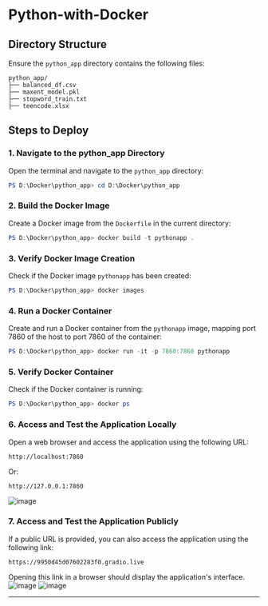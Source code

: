 # Python-with-Docker
## Directory Structure

Ensure the `python_app` directory contains the following files:
```
python_app/
├── balanced_df.csv 
├── maxent_model.pkl 
├── stopword_train.txt 
├── teencode.xlsx 
```

## Steps to Deploy

### 1. Navigate to the python_app Directory

Open the terminal and navigate to the `python_app` directory:
```powershell
PS D:\Docker\python_app> cd D:\Docker\python_app
```

### 2. Build the Docker Image

Create a Docker image from the `Dockerfile` in the current directory:
```powershell
PS D:\Docker\python_app> docker build -t pythonapp .
```

### 3. Verify Docker Image Creation

Check if the Docker image `pythonapp` has been created:
```powershell
PS D:\Docker\python_app> docker images
```

### 4. Run a Docker Container

Create and run a Docker container from the `pythonapp` image, mapping port 7860 of the host to port 7860 of the container:
```powershell
PS D:\Docker\python_app> docker run -it -p 7860:7860 pythonapp
```

### 5. Verify Docker Container

Check if the Docker container is running:
```powershell
PS D:\Docker\python_app> docker ps
```

### 6. Access and Test the Application Locally

Open a web browser and access the application using the following URL:
```
http://localhost:7860
```
Or:
```
http://127.0.0.1:7860
```
![image](https://github.com/user-attachments/assets/cba6bcf6-6101-426f-b976-db73ca1f7051)

### 7. Access and Test the Application Publicly

If a public URL is provided, you can also access the application using the following link:
```
https://9950d45d07602283f0.gradio.live
```
Opening this link in a browser should display the application's interface.
![image](https://github.com/user-attachments/assets/1d31941e-4661-4e5a-8cf2-b65420a5318d)
![image](https://github.com/user-attachments/assets/fcb23367-f1a6-4f2b-bdfb-a6a36da89fa2)

---
